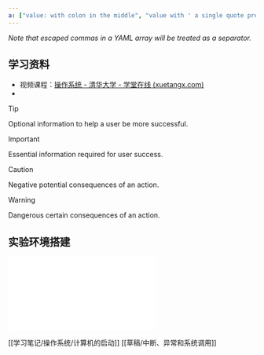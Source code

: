 ```yaml
---
a: ["value: with colon in the middle", "value with ' a single quote present"]
---
```


_Note that escaped commas in a YAML array will be treated as a separator._











## 学习资料

- 视频课程：[操作系统 - 清华大学 - 学堂在线 (xuetangx.com)](https://www.xuetangx.com/course/THU08091000267/12424484?channel=i.area.learn_title)
- 


> [!TIP]
> Optional information to help a user be more successful.

> [!IMPORTANT]
> Essential information required for user success.

> [!CAUTION]
> Negative potential consequences of an action.

> [!WARNING]
> Dangerous certain consequences of an action.






## 实验环境搭建

![Drawing 2023-04-23 00.41.52.excalidraw](Excalidraw/Drawing%202023-04-23%2000.41.52.excalidraw.md)


[[学习笔记/操作系统/计算机的启动]]
[[草稿/中断、异常和系统调用]]


